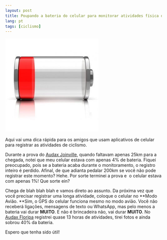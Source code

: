 ```yaml
---
layout: post
title: Poupando a bateria do celular para monitorar atividades física de longa distância
lang: pt
tags: [ciclismo]
---
```

![](/public/images/2014/05/bateria-acabando.jpg)

Aqui vai uma dica rápida para os amigos que usam aplicativos de celular para registrar as atividades de ciclismo.

Durante a prova do [Audax Joinville](/2014/04/02/audax-joinville-200km-agora-foi/), quando faltavam apenas 25km para a chegada, notei que meu celular estava com apenas 4% de bateria. Fiquei preocupado, pois se a bateria acaba durante o monitoramento, o registro inteiro é perdido. Afinal, de que adianta pedalar 200km se você não pode registrar este momento? Hehe. Por sorte terminei a prova e  o celular estava com apenas 1%! Que sorte ein?

Chega de blah blah blah e vamos direto ao assunto. Da próxima vez que você precisar registrar uma longa atividade, coloque o celular no **Modo Avião. **Sim, o GPS do celular funciona mesmo no modo avião. Você não receberá ligações, mensagens de texto ou WhatsApp, mas pelo menos a bateria vai durar **MUITO**. E não é brincadeira não, vai durar **MUITO**. No [Audax Floripa](/2014/05/04/audax-floripa-2014-mais-200km-para-o-curriculo/) registrei quase 13 horas de atividades, tirei fotos e ainda sobrou 40% da bateria.

Espero que tenha sido útil!